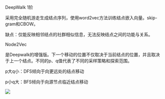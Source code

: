 DeepWalk   1阶

采用完全随机游走生成结点序列，使用word2vec方法训练结点嵌入向量。skip-gram和CBOW。

缺点：仅能反映相邻结点的社群相似信息，无法反映结点之间的功能与关系。

Node2Vec

是Deepwalk的增强版。下一个移动的位置不仅取决于当前结点的位置，并且取决于上一个结点。不同的p、q值代表了不同的采样策略和探索范围。

p大q小：DFS倾向于向更远处的结点移动

p小q大：BFS倾向于向源节点临近结点移动

![](C:\Users\oyjl\AppData\Roaming\Typora\typora-user-images\image-20220824163737074.png)
